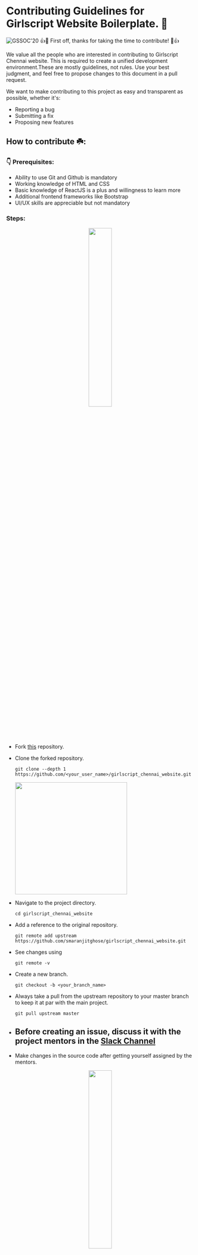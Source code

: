 # Contributing Guidelines for Girlscript Website Boilerplate.  🚀

![GSSOC'20](https://img.shields.io/badge/GSSOC-20-orange?style=for-the-badge)
👍🎉 First off, thanks for taking the time to contribute! 🎉👍

We value all the people who are interested in contributing to Girlscript Chennai website. This is required to create a unified development environment.These are mostly guidelines, not rules. Use your best judgment, and feel free to propose changes to this document in a pull request.

We want to make contributing to this project as easy and transparent as possible, whether it's:
* Reporting a bug
* Submitting a fix
* Proposing new features

## How to contribute ☘️:

### 👇 Prerequisites:

- Ability to use Git and Github is mandatory
- Working knowledge of HTML and CSS
- Basic knowledge of ReactJS is a plus and willingness to learn more
- Additional frontend frameworks like Bootstrap
- UI/UX skills are appreciable but not mandatory

### Steps:

<p style="text-align: center"><img width=35% src="https://media.giphy.com/media/o5BzNDDFQnepi/giphy.gif"></p>

*  Fork [this](https://github.com/smaranjitghose/girlscript_chennai_website.git) repository.

*  Clone the forked repository.
    ```
    git clone --depth 1 https://github.com/<your_user_name>/girlscript_chennai_website.git
    ```
     <img src="https://encrypted-tbn0.gstatic.com/images?q=tbn%3AANd9GcT5N0HJ9db7jSvcL4dsDscZQBzqQqqKVs0BnO1OVz26glLWKJRY&usqp=CAU" width="300">

* Navigate to the project directory.
    ```
    cd girlscript_chennai_website
    ```
* Add a reference to the original repository.
    ```
    git remote add upstream https://github.com/smaranjitghose/girlscript_chennai_website.git
    ```
* See changes using
    ```
    git remote -v
    ```
* Create a new branch.
    ```
    git checkout -b <your_branch_name>
    ```
* Always take a pull from the upstream repository to your master branch to keep it at par with the main project.
    ```
    git pull upstream master
    ```
*  ## Before creating an issue, discuss it with the project mentors in the [Slack Channel](https://gssoc20.slack.com)
* Make changes in the source code after getting yourself assigned by the mentors.

<p style="text-align: center"><img width=35% src="https://media.giphy.com/media/bAplZhiLAsNnG/giphy.gif"></p>

* Commit your changes.
    ```
    git add .
    git commit -m "<your_commit_message>"
    ```
* Push your local branch to the remote repository.
    ```
    git push -u origin <your_branch_name>
    ```
* Create a Pull Request!

* Finally, go to your repository in browser and click on `compare and pull requests`.
* Then add a title and description to your pull request that explains your precious effort.

    <img src="https://user-images.githubusercontent.com/41269164/70219707-47194780-176b-11ea-96c2-d0c401ddb1e0.png" width=600>

* Click on `Create Pull Request`.

    <img src="https://user-images.githubusercontent.com/41269164/70219836-8d6ea680-176b-11ea-81d5-549093bf0954.png" width=600>


**Congratulations!** Sit and relax, you've made your contribution to [GirlScript Website Boilerplate](https://github.com/smaranjitghose/girlscript_chennai_website) project.

***
###  PR takes the max of 12 hrs to review. Mentors will review your PR and merge if there are no conflicts found!

### Incase you face any problems feel free to ask it on [Slack Channel](https://gssoc20.slack.com)

You will get the following points on the basis of difficulty of the project. 
| Type        | Points          
| ----------- |:------:
|  Beginner     | 2 
|  Easy | 4      
|  Medium | 7
| Hard| 10



## Keep Contributing!!  👋 
